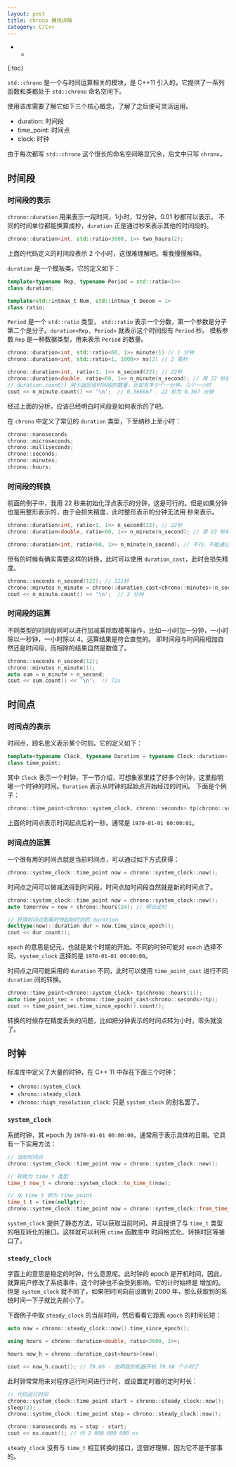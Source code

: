 ```yaml
---
layout: post
title: chrono 模块详解
category: C/C++
---
```


- *
{:toc}

`std::chrono` 是一个与时间运算相关的模块，是 C++11 引入的，它提供了一系列函数和类都处于 `std::chrono` 命名空间下。

使用该库需要了解它如下三个核心概念，了解了之后便可灵活运用。

- duration: 时间段
- time_point: 时间点
- clock: 时钟

由于每次都写 `std::chrono` 这个很长的命名空间略显冗余，后文中只写 `chrono`，


## 时间段

### 时间段的表示

`chrono::duration` 用来表示一段时间，1小时，12分钟，0.01 秒都可以表示。
不同的时间单位都能换算成秒，`duration` 正是通过秒来表示其他的时间段的。

```cpp
chrono::duration<int, std::ratio<3600, 1>> two_hours(2);
```

上面的代码定义的时间段表示 2 个小时，这很难理解吧。看我慢慢解释。

`duration` 是一个模板类，它的定义如下：

```cpp
template<typename Rep, typename Period = std::ratio<1>>
class duration;

template<std::intmax_t Num, std::intmax_t Denom = 1>
class ratio;
```

`Period` 是一个 `std::ratio` 类型， `std::ratio` 表示一个分数，第一个参数是分子
第二个是分子。`duration<Rep, Period>` 就表示这个时间段有 `Period` 秒。
模板参数 `Rep` 是一种数据类型，用来表示 `Period` 的数量。

```cpp
chrono::duration<int, std::ratio<60, 1>> minute(1) // 1 分钟
chrono::duration<int, std::ratio<1, 1000>> ms(2) // 2 毫秒

chrono::duration<int, ratio<1, 1>> n_second(22); // 22秒
chrono::duration<double, ratio<60, 1>> n_minute(n_second); // 用 22 秒初始化此时间段
// duration.count() 用于返回该时间段的数量，比如有多少个一分钟，几个一小时
cout << n_minute.count() << '\n';  // 0.366667 - 22 秒为 0.367 分钟
```

经过上面的分析，应该已经明白时间段是如何表示的了吧。

在 `chrono` 中定义了常见的 `duration` 类型，下至纳秒上至小时：

```cpp
chrono::nanoseconds
chrono::microseconds;
chrono::milliseconds;
chrono::seconds;
chrono::minutes;
chrono::hours;
```

### 时间段的转换

前面的例子中，我用 22 秒来初始化浮点表示的分钟，这是可行的。但是如果分钟也是用整形表示的，由于会损失精度，此时整形表示的分钟无法用
秒来表示。

```cpp
chrono::duration<int, ratio<1, 1>> n_second(22); // 22秒
chrono::duration<double, ratio<60, 1>> n_minute(n_second); // 用 22 秒初始化此时间段

chrono::duration<int, ratio<60, 1>> n_minute(n_second); // 不行，不能通过编译
```

但有的时候有确实需要这样的转换，此时可以使用 `duration_cast`，此时会损失精度。

```cpp
chrono::seconds n_second(122); // 122秒
chrono::minutes n_minute = chrono::duration_cast<chrono::minutes>(n_second);
cout << n_minute.count() << '\n';  // 2 分钟
```

### 时间段的运算

不同类型的时间段间可以进行加减乘除取模等操作，比如一小时加一分钟，一小时除以一秒钟，一小时除以 4。运算结果是符合直觉的。
即时间段与时间段相加自然还是时间段，而相除的结果自然是数值了。

```cpp
chrono::seconds n_second(12);
chrono::minutes n_minute(1);
auto sum = n_minute + n_second;
cout << sum.count() << '\n';  // 72s
```

## 时间点

### 时间点的表示

时间点，顾名思义表示某个时刻。它的定义如下：

```cpp
template<typename Clock, typename Duration = typename Clock::duration>
class time_point;
```

其中 `Clock` 表示一个时钟，下一节介绍，可想象家里挂了好多个时钟，这里指明哪一个时钟的时间。`Duration` 表示从时钟的起始点开始经过的时间。
下面是个例子：

```cpp
chrono::time_point<chrono::system_clock, chrono::seconds> tp(chrono::seconds(1));
```

上面的时间点表示时间起点后的一秒。通常是 `1970-01-01 00:00:01`。

### 时间点的运算

一个很有用的时间点就是当前时间点，可以通过如下方式获得：

```cpp
chrono::system_clock::time_point now = chrono::system_clock::now();
```

时间点之间可以做减法得到时间段，时间点加时间段自然就是新的时间点了。

```cpp
chrono::system_clock::time_point now = chrono::system_clock::now();
auto tomorrow = now + chrono::hours(24); // 明日此时

// 获得时间点距离时钟起始时刻的 duration
decltype(now)::duration dur = now.time_since_epoch();
cout << dur.count();
```

`epoch` 的意思是纪元，也就是某个时期的开始。不同的时钟可能对 `epoch` 选择不同，`system_clock` 选择的是 `1970-01-01 00:00:00`。

时间点之间可能采用的 `duration` 不同，此时可以使用 `time_point_cast` 进行不同 `duration` 间的转换。

```cpp
chrono::time_point<chrono::system_clock> tp(chrono::hours(1));
auto time_point_sec = chrono::time_point_cast<chrono::seconds>(tp);
cout << time_point_sec.time_since_epoch().count();
```

转换的时候存在精度丢失的问题，比如把分钟表示的时间点转为小时，零头就没了。

## 时钟

标准库中定义了大量的时钟，在 C++ 11 中存在下面三个时钟：

- `chrono::system_clock`
- `chrono::steady_clock`
- `chrono::high_resolution_clock`: 只是 `system_clock` 的别名罢了。


### `system_clock`

系统时钟，其 epoch 为 `1970-01-01 00:00:00`，通常用于表示具体的日期。它具有一下实用方法：

```cpp
// 当前时间点
chrono::system_clock::time_point now = chrono::system_clock::now();

// 转换为 time_t 类型
time_t now_t = chrono::system_clock::to_time_t(now);

// 从 time_t 转为 time_point
time_t t = time(nullptr);
chrono::system_clock::time_point now = chrono::system_clock::from_time_t(t);
```

`system_clock` 提供了静态方法，可以获取当前时间，并且提供了与 `time_t` 类型的相互转化的接口。这样就可以利用 `ctime` 函数库中
时间格式化、转换时区等接口了。

### `steady_clock`

字面上的意思是稳定的时钟，什么意思呢。此时钟的 epoch 是开机时间，因此，就算用户修改了系统事件，这个时钟也不会受到影响。它的计时始终是
增加的。但是 `system_clock` 就不同了，如果把时间向前设置到 2000 年，那么获取到的系统时间一下子就比先前小了。

下面例子中取 `steady_clock` 的当前时间，然后看看它距离 `epoch` 的时间长短：

```c++
auto now = chrono::steady_clock::now().time_since_epoch();

using hours = chrono::duration<double, ratio<3600, 1>>;

hours now_h = chrono::duration_cast<hours>(now);

cout << now_h.count(); // 79.66 - 说明我的机器开机 79.66 个小时了
```

此时钟常常用来对程序运行时间进行计时，或设置定时器的定时时长：

```cpp
// 代码运行时间
chrono::system_clock::time_point start = chrono::steady_clock::now();
sleep(2);
chrono::system_clock::time_point stop = chrono::steady_clock::now();

chrono::nanoseconds ns = stop - start;
cout << ns.count(); // 约 2 000 000 000 ns
```

`steady_clock` 没有与 `time_t` 相互转换的接口，这很好理解，因为它不是干那事的。